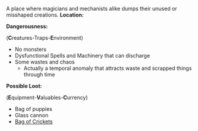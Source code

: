 ---
---

A place where magicians and mechanists alike dumps their unused or misshaped creations.
**Location:**

**Dangerousness:**

(**C**reatures-Traps-**E**nvironment)

* No monsters
* Dysfunctional Spells and Machinery that can discharge
* Some wastes and chaos
  * Actually a temporal anomaly that attracts waste and scrapped things through time

**Possible Loot:**

(**E**quipment-**V**aluables-**C**urrency)

* Bag of puppies
* Glass cannon
* [Bag of Crickets](..\..\..\..\..\..\..\Items\Wondrous%20and%20Wack\Bag%20of%20Crickets.md)
